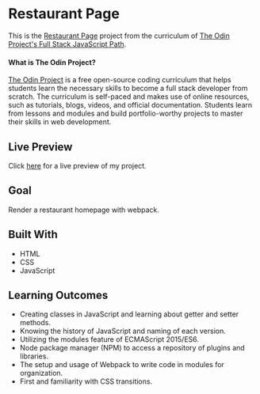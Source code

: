 # Restaurant Page

This is the [Restaurant Page](https://www.theodinproject.com/paths/full-stack-javascript/courses/javascript/lessons/restaurant-page) project from the curriculum of [The Odin Project's Full Stack JavaScript Path](https://www.theodinproject.com/paths/full-stack-javascript/courses/javascript).

#### What is The Odin Project?

[The Odin Project](https://www.theodinproject.com/about) is a free open-source coding curriculum that helps students learn the necessary skills to become a full stack developer from scratch. The curriculum is self-paced and makes use of online resources, such as tutorials, blogs, videos, and official documentation. Students learn from lessons and modules and build portfolio-worthy projects to master their skills in web development.

## Live Preview

Click [here](https://cineonizer.github.io/restaurant-page/) for a live preview of my project.

## Goal

Render a restaurant homepage with webpack.

## Built With

* HTML
* CSS
* JavaScript

## Learning Outcomes

* Creating classes in JavaScript and learning about getter and setter methods.
* Knowing the history of JavaScript and naming of each version.
* Utilizing the modules feature of ECMAScript 2015/ES6.
* Node package manager (NPM) to access a repository of plugins and libraries.
* The setup and usage of Webpack to write code in modules for organization.
* First and familiarity with CSS transitions.
